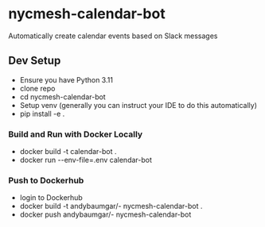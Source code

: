 # nycmesh-calendar-bot

Automatically create calendar events based on Slack messages

## Dev Setup

- Ensure you have Python 3.11
- clone repo
- cd nycmesh-calendar-bot
- Setup venv (generally you can instruct your IDE to do this automatically)
- pip install -e .

### Build and Run with Docker Locally

- docker build -t calendar-bot .
- docker run --env-file=.env calendar-bot

### Push to Dockerhub

- login to Dockerhub
- docker build -t andybaumgar/- nycmesh-calendar-bot .
- docker push andybaumgar/- nycmesh-calendar-bot
